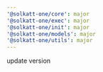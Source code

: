 ```yaml
---
'@solkatt-one/core': major
'@solkatt-one/exec': major
'@solkatt-one/init': major
'@solkatt-one/models': major
'@solkatt-one/utils': major
---
```


update version
